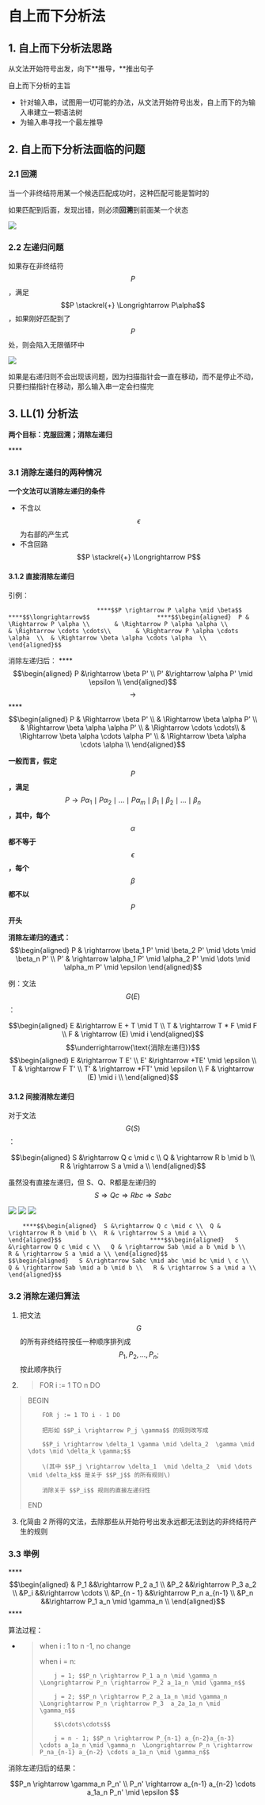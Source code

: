 # 自上而下分析法

## 1. 自上而下分析法思路

从文法开始符号出发，向下**推导，**推出句子

自上而下分析的主旨

* 针对输入串，试图用一切可能的办法，从文法开始符号出发，自上而下的为输入串建立一颗语法树
* 为输入串寻找一个最左推导

## 2. 自上而下分析法面临的问题

### 2.1 回溯

当一个非终结符用某一个候选匹配成功时，这种匹配可能是暂时的

如果匹配到后面，发现出错，则必须**回溯**到前面某一个状态

![](../.gitbook/assets/image%20%2860%29.png)

### 2.2 左递归问题

如果存在非终结符 $$P$$ ，满足 $$P \stackrel{+} \Longrightarrow P\alpha$$ ，如果刚好匹配到了 $$P$$ 处，则会陷入无限循环中

![](../.gitbook/assets/image%20%2856%29.png)

如果是右递归则不会出现该问题，因为扫描指针会一直在移动，而不是停止不动，只要扫描指针在移动，那么输入串一定会扫描完

## 3. LL\(1\) 分析法

**两个目标：克服回溯；消除左递归**

\*\*\*\*

### **3.1 消除左递归的两种情况**

**一个文法可以消除左递归的条件**

* 不含以 $$\epsilon $$ 为右部的产生式
* 不含回路 $$P \stackrel{+} \Longrightarrow P$$ 

#### **3.1.2 直接消除左递归**

引例：

                             ****$$P \rightarrow P \alpha \mid \beta$$             ****$$\longrightarrow$$                   ****$$\begin{aligned}  P & \Rightarrow P \alpha \\       & \Rightarrow P \alpha \alpha \\        & \Rightarrow \cdots \cdots\\       & \Rightarrow P \alpha \cdots \alpha  \\  & \Rightarrow \beta \alpha \cdots \alpha  \\    \end{aligned}$$ 

消除左递归后： ****$$\begin{aligned} P &\rightarrow \beta P' \\ P' &\rightarrow \alpha P' \mid \epsilon \\ \end{aligned}$$          $$\longrightarrow$$                    ****$$\begin{aligned}   P & \Rightarrow  \beta P' \\       & \Rightarrow  \beta \alpha  P' \\     & \Rightarrow  \beta \alpha \alpha  P' \\        & \Rightarrow \cdots \cdots\\        & \Rightarrow \beta \alpha \cdots \alpha P'  \\   & \Rightarrow \beta \alpha \cdots \alpha  \\    \end{aligned}$$ 



**一般而言，假定** $$P$$ **，满足** $$P \rightarrow P \alpha_1 \mid P \alpha_2 \mid \dots \mid P \alpha_m \mid \beta_1 \mid \beta_2 \mid \dots \mid \beta_n$$ **，其中，每个** $$\alpha$$ **都不等于** $$\epsilon$$ **，每个** $$\beta$$ **都不以** $$P$$ **开头**

**消除左递归的通式：** $$\begin{aligned} P & \rightarrow \beta_1 P' \mid \beta_2 P' \mid \dots \mid \beta_n P' \\ P' & \rightarrow \alpha_1 P' \mid \alpha_2 P' \mid \dots \mid \alpha_m P' \mid \epsilon \end{aligned}$$ 



例：文法 $$G(E)$$ ：

$$\begin{aligned} E &\rightarrow E + T \mid T \\ T & \rightarrow T * F \mid F \\ F & \rightarrow (E) \mid i \end{aligned}$$                $$\underrightarrow{\text{消除左递归}}$$           $$\begin{aligned}  E &\rightarrow T E' \\ E' &\rightarrow +TE' \mid \epsilon \\ T & \rightarrow F T' \\  T' & \rightarrow *FT' \mid \epsilon \\ F & \rightarrow (E) \mid i \\ \end{aligned}$$ 

#### **3.1.2 间接消除左递归**

对于文法 $$G(S)$$ ：

$$\begin{aligned}  S &\rightarrow Q c \mid c \\  Q & \rightarrow R b \mid b \\  R & \rightarrow S a \mid a \\ \end{aligned}$$ 

虽然没有直接左递归，但 S、Q、R都是左递归的 $$S \Rightarrow Qc \Rightarrow Rbc \Rightarrow Sabc$$ 

![](../.gitbook/assets/image%20%2859%29.png)                 ![](../.gitbook/assets/image%20%2854%29.png)                 ![](../.gitbook/assets/image%20%2858%29.png) 

        ****$$\begin{aligned}  S &\rightarrow Q c \mid c \\  Q & \rightarrow R b \mid b \\  R & \rightarrow S a \mid a \\ \end{aligned}$$                         ****$$\begin{aligned}   S &\rightarrow Q c \mid c \\   Q & \rightarrow Sab \mid a b \mid b \\   R & \rightarrow S a \mid a \\ \end{aligned}$$                $$\begin{aligned}   S &\rightarrow Sabc \mid abc \mid bc \mid \ c \\   Q & \rightarrow Sab \mid a b \mid b \\   R & \rightarrow S a \mid a \\ \end{aligned}$$ 

### 3.2 消除左递归算法

1. 把文法 $$G$$ 的所有非终结符按任一种顺序排列成 $$P_1, P_2, \dots,P_n ;$$ 按此顺序执行
2.   > FOR i := 1 TO n DO
   >
   > BEGIN
   >
   >         FOR j := 1 TO i - 1 DO
   >
   >         把形如 $$P_i \rightarrow P_j \gamma$$ 的规则改写成
   >
   >         $$P_i \rightarrow \delta_1 \gamma \mid \delta_2  \gamma \mid \dots \mid \delta_k \gamma;$$ 
   >
   >         \(其中 $$P_j \rightarrow \delta_1  \mid \delta_2  \mid \dots \mid \delta_k$$ 是关于 $$P_j$$ 的所有规则\)
   >
   >         消除关于 $$P_i$$ 规则的直接左递归性
   >
   > END

3. 化简由 2 所得的文法，去除那些从开始符号出发永远都无法到达的非终结符产生的规则

### **3.3 举例**

\*\*\*\*$$\begin{aligned}  & P_1 &&\rightarrow P_2 a_1  \\    &P_2 &&\rightarrow P_3 a_2  \\    &P_i &&\rightarrow \cdots  \\    &P_{n - 1} &&\rightarrow P_n a_{n-1} \\    &P_n &&\rightarrow P_1 a_n \mid \gamma_n \\    \end{aligned}$$ ****

算法过程：

* > when i : 1 to n -1, no change
  >
  > when i = n:
  >
  >         j = 1; $$P_n \rightarrow P_1 a_n \mid \gamma_n  \Longrightarrow P_n \rightarrow P_2 a_1a_n \mid \gamma_n$$ 
  >
  >         j = 2; $$P_n \rightarrow P_2 a_1a_n \mid \gamma_n  \Longrightarrow P_n \rightarrow P_3  a_2a_1a_n \mid \gamma_n$$ 
  >
  >         $$\cdots\cdots$$ 
  >
  >         j = n - 1; $$P_n \rightarrow P_{n-1} a_{n-2}a_{n-3} \cdots a_1a_n \mid \gamma_n  \Longrightarrow P_n \rightarrow P_na_{n-1} a_{n-2} \cdots a_1a_n \mid \gamma_n$$

消除左递归后的结果：

$$P_n \rightarrow \gamma_n P_n'  \\  P_n' \rightarrow a_{n-1} a_{n-2} \cdots a_1a_n P_n' \mid \epsilon $$ 









